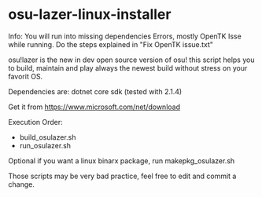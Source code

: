 # osu-lazer-linux-installer

Info: You will run into missing dependencies Errors, mostly OpenTK Isse while running. Do the steps explained in "Fix OpenTK issue.txt"


osu!lazer is the new in dev open source version of osu!
this script helps you to build, maintain and play always the newest build without
stress on your favorit OS.


Dependencies are: dotnet core sdk (tested with 2.1.4)

Get it from https://www.microsoft.com/net/download

Execution Order:
- build_osulazer.sh
- run_osulazer.sh

Optional if you want a linux binarx package, run makepkg_osulazer.sh

Those scripts may be very bad practice, feel free to edit and commit a change.
